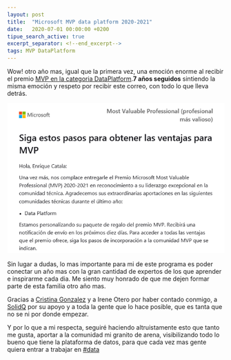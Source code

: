 ```yaml
---
layout: post
title:  "Microsoft MVP data platform 2020-2021"
date:   2020-07-01 00:00:00 +0200
tipue_search_active: true
excerpt_separator: <!--end_excerpt-->
tags: MVP DataPlatform
---
```


Wow! otro año mas, igual que la primera vez, una emoción enorme al recibir el premio [MVP en la categoria DataPlatform](https://mvp.microsoft.com/es-es/PublicProfile/5000312?fullName=Enrique%20Catala).**7 años seguidos** sintiendo la misma emoción y respeto por recibir este correo, con todo lo que lleva detrás.

![DataPlatform MVP](/img/posts/mvp2020/mvp-dataplatform.png)

<!--end_excerpt-->

Sin lugar a dudas, lo mas importante para mi de este programa es poder conectar un año mas con la gran cantidad de expertos de los que aprender e inspirarme cada dia. Me siento muy honrado de que me dejen formar parte de esta familia otro año mas.

Gracias a [Cristina Gonzalez](https://twitter.com/crisgherrero?s=20) y a Irene Otero por haber contado conmigo, a [SolidQ](https://www.solidq.com/) por su apoyo y a toda la gente que lo hace posible, que es tanta que no se ni por donde empezar. 

Y por lo que a mi respecta, seguiré haciendo altruistamente esto que tanto me gusta, aportar a la comunidad mi granito de arena, visibilizando todo lo bueno que tiene la plataforma de datos, para que cada vez mas gente quiera entrar a trabajar en [#data](https://es.wikipedia.org/wiki/Dato)